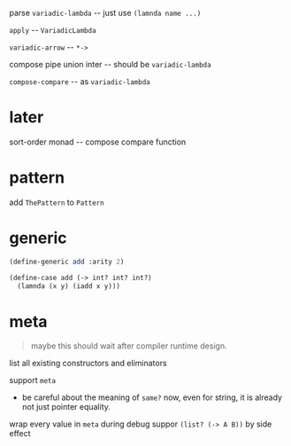 parse `variadic-lambda` -- just use `(lamnda name ...)`

`apply` -- `VariadicLambda`

`variadic-arrow` -- `*->`

compose pipe union inter -- should be `variadic-lambda`

`compose-compare` -- as `variadic-lambda`

# later

sort-order monad -- compose compare function

# pattern

add `ThePattern` to `Pattern`

# generic

```scheme
(define-generic add :arity 2)

(define-case add (-> int? int? int?)
  (lamnda (x y) (iadd x y)))
```

# meta

> maybe this should wait after compiler runtime design.

list all existing constructors and eliminators

support `meta`

- be careful about the meaning of `same?` now,
  even for string, it is already not just pointer equality.

wrap every value in `meta` during debug
suppor `(list? (-> A B))` by side effect
